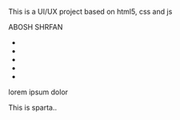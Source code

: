 This is a UI/UX project based on html5, css and js

ABOSH SHRFAN

*
*
*
*
*
lorem ipsum dolor

This is sparta..